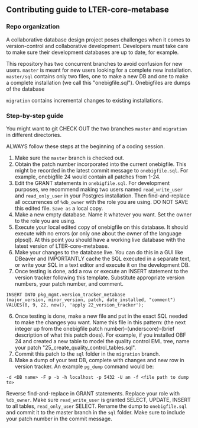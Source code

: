 
## Contributing guide to LTER-core-metabase

### Repo organization

A collaborative database design project poses challenges when it comes to version-control and collaborative development. Developers must take care to make sure their development databases are up to date, for example. 

This repository has two concurrent branches to avoid confusion for new users. `master` is meant for new users looking for a complete new installation. `master/sql` contains only two files, one to make a new DB and one to make a complete installation (we call this "onebigfile.sql"). Onebigfiles are dumps of the database

`migration` contains incremental changes to existing installations. 

### Step-by-step guide

You might want to git CHECK OUT the two branches `master` and `migration` in different directories.

ALWAYS follow these steps at the beginning of a coding session.

1. Make sure the `master` branch is checked out.
2. Obtain the patch number incorporated into the current onebigfile. This might be recorded in the latest commit message to `onebigfile.sql`. For example, onebigfile 24 would contain all patches from 1-24. 
3. Edit the GRANT statements in `onebigfile.sql`. For development purposes, we recommend making two users named `read_write_user` and `read_only_user` in your Postgres installation. Then find-and-replace all occurrences of `%db_owner` with the role you are using. DO NOT SAVE this edited file. `Save as` a local copy.
3. Make a new empty database. Name it whatever you want. Set the owner to the role you are using. 
4. Execute your local edited copy of onebigfile on this database. It should execute with no errors (or only one about the owner of the language plpsql). At this point you should have a working live database with the latest version of LTER-core-metabase. 
5. Make your changes to the database live. You can do this in a GUI like DBeaver and IMPORTANTLY cache the SQL executed in a separate text, or write your SQL in a text editor and execute it on the development DB.
6. Once testing is done, add a row or execute an INSERT statement to the version tracker following this template. Substitute appropriate version numbers, your patch number, and comment.
```
INSERT INTO pkg_mgmt.version_tracker_metabase
(major_version, minor_version, patch, date_installed, "comment")
VALUES(0, 9, 22, now(), 'apply 22_version_tracker');
```
6. Once testing is done, make a new file and put in the exact SQL needed to make the changes you want. Name this file in this pattern: (the next integer up from the onebigfile patch number)-(underscore)-(brief description of what this patch does). For example, if you installed OBF 24 and created a new table to model the quality control EML tree, name your patch "25_create_quality_control_tables.sql". 
7. Commit this patch to the `sql` folder in the `migration` branch. 
8. Make a dump of your test DB, complete with changes and new row in version tracker. An example `pg_dump` command would be: 
```
-d <DB name> -F p -b -h localhost -p 5432 -U an -f <file path to dump to>
```
Reverse find-and-replace in GRANT statements. Replace your role with `%db_owner`. Make sure `read_write_user` is granted SELECT, UPDATE, INSERT to all tables, `read_only_user` SELECT.
Rename the dump to `onebigfile.sql` and commit it to the master branch in the `sql` folder. Make sure to include your patch number in the commit message.